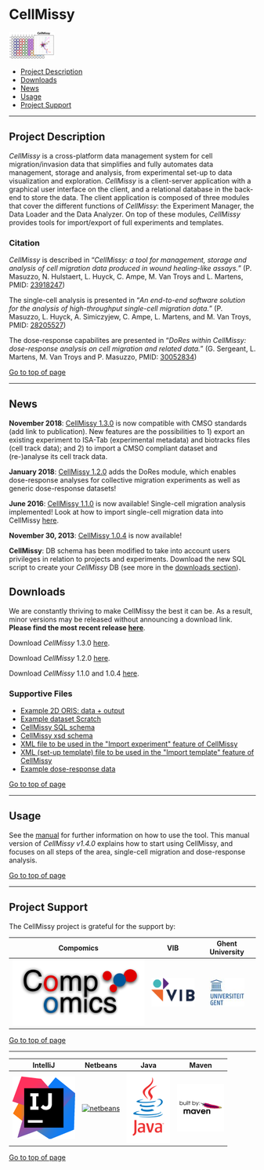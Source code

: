 # CellMissy
![logo](supportFiles/images/cellmissy_logo.png) 

 * [Project Description](#project-description)
 * [Downloads](#downloads)
 * [News](#news)
 * [Usage](#usage)
 * [Project Support](#project-support)

----

## Project Description

*CellMissy* is a cross-platform data management system for cell migration/invasion data that simplifies and fully automates data management, storage and analysis, from experimental set-up to data visualization and exploration. 
*CellMissy* is a client-server application with a graphical user interface on the client, and a relational database in the back-end to store the data. The client application is composed of three modules that cover the different functions of *CellMissy*: the Experiment Manager, the Data Loader and the Data Analyzer. On top of these modules, *CellMissy* provides tools for import/export of full experiments and templates.

### Citation
*CellMissy* is described in “*CellMissy: a tool for management, storage and analysis of cell migration data produced in wound healing-like assays.*” (P. Masuzzo, N. Hulstaert, L. Huyck, C. Ampe, M. Van Troys and L. Martens, PMID: [23918247](http://www.ncbi.nlm.nih.gov/pubmed/23918247))

The single-cell analysis is presented in “*An end-to-end software solution for the analysis of high-throughput single-cell migration data.*” (P. Masuzzo, L. Huyck, A. Simiczyjew, C. Ampe, L. Martens, and M. Van Troys, PMID: [28205527](http://www.ncbi.nlm.nih.gov/pubmed/28205527))

The dose-response capabilites are presented in “*DoRes within CellMissy: dose-response analysis on cell migration and related data.*” (G. Sergeant, L. Martens, M. Van Troys and P. Masuzzo, PMID: [30052834](https://www.ncbi.nlm.nih.gov/pubmed/30052834))

[Go to top of page](#cellmissy)

----

## News
**November 2018**:
[CellMissy 1.3.0](https://github.com/compomics/cellmissy/releases/tag/v1.3.0) is now compatible with CMSO standards (add link to publication). New features are the possibilities to 1) export an existing experiment to ISA-Tab (experimental metadata) and biotracks files (cell track data); and 2) to import a CMSO compliant dataset and (re-)analyse its cell track data.

**January 2018**:
[CellMissy 1.2.0](https://github.com/compomics/cellmissy/releases/tag/v1.2.0) adds the DoRes module, which enables dose-response analyses for collective migration experiments as well as generic dose-response datasets!

**June 2016**:
[CellMissy 1.1.0](releases/CellMissy-1.1.0.zip) is now available! Single-cell migration analysis implemented!
Look at how to import single-cell migration data into CellMissy [here](https://figshare.com/articles/Single-cell_data_import_-_how_to/4245059).

**November 30, 2013**: 
[CellMissy 1.0.4](releases/CellMissy-1.0.4.zip) is now available!


**CellMissy**: DB schema has been modified to take into account users privileges in relation to projects and experiments. Download the new SQL script to create your *CellMissy* DB (see more in the [downloads section](#downloads)).

## Downloads
We are constantly thriving to make CellMissy the best it can be. As a result, minor versions may be released without announcing a download link. **Please find the most recent release [here](https://github.com/compomics/cellmissy/releases)**.

Download *CellMissy* 1.3.0 [here](https://github.com/compomics/cellmissy/releases/tag/v1.3.0).

Download *CellMissy* 1.2.0 [here](https://github.com/compomics/cellmissy/releases/tag/v1.2.0).

Download *CellMissy* 1.1.0 and 1.0.4 [here](releases/).

### Supportive Files

  * [Example 2D ORIS: data + output](supportFiles/example_ORIS.7z)
  * [Example dataset Scratch](supportFiles/example_dataset_scratch.zip)
  * [CellMissy SQL schema](supportFiles/cellmissy_schema_1.0.4.sql)
  * [CellMissy xsd schema](supportFiles/cellmissy/cellmissySchema.xsd)
  * [XML file to be used in the "Import experiment" feature of CellMissy](supportFiles/experiment_E000_P000.xml)
  * [XML (set-up template) file to be used in the "Import template" feature of CellMissy](supportFiles/setup_template_E000_P000.xml)
  * [Example dose-response data](supportFiles/doseResponseData)

[Go to top of page](#cellmissy)

----

## Usage
See the [manual](supportFiles/CellMissy_Manual_1.4.0.pdf) for further information on how to use the tool.
This manual version of *CellMissy v1.4.0* explains how to start using CellMissy, and focuses on all steps of the area, single-cell migration and dose-response analysis.

[Go to top of page](#cellmissy)

----

## Project Support

The CellMissy project is grateful for the support by:

| Compomics | VIB | Ghent University|
|:--:|:--:|:--:|
| [![compomics](supportFiles/images/compomics.png)](http://www.compomics.com) | [![vib](supportFiles/images/vib.png)](http://www.vib.be) | [![ugent](supportFiles/images/ugent.jpg)](http://www.ugent.be/en) |

[Go to top of page](#cellmissy)

----

| IntelliJ | Netbeans | Java | Maven |
|:--:|:--:|:--:|:--:|
| [![intellij](supportFiles/images/icon_IntelliJIDEA.png)](https://www.jetbrains.com/idea/) | [![netbeans](https://netbeans.org/images_www/visual-guidelines/NB-logo-single.jpg)](https://netbeans.org/) | [![java](supportFiles/images/java.png)](http://java.com/en/) | [![maven](supportFiles/images/maven.png)](http://maven.apache.org/) |

[Go to top of page](#cellmissy)


